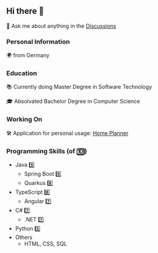 ## Hi there 👋

💬 Ask me about anything in the [Discussions](https://github.com/felixsteinke/felixsteinke/discussions)

### Personal Information

🌍 from Germany

### Education

📚 Currently doing Master Degree in Software Technology

🎓 Absolvated Bachelor Degree in Computer Science

### Working On

🛠️ Application for personal usage: [Home Planner](https://github.com/home-planner-group)

### Programming Skills (of 🔟) 

* Java 9️⃣
  * Spring Boot 9️⃣
  * Quarkus 8️⃣
* TypeScript 8️⃣
  * Angular 7️⃣
* C# 7️⃣
  * .NET 7️⃣
* Python 5️⃣
* Others
  * HTML, CSS, SQL


<!--
**felixsteinke/felixsteinke** is a ✨ _special_ ✨ repository because its `README.md` (this file) appears on your GitHub profile.

Here are some ideas to get you started:

- 🔭 I’m currently working on ...
- 🌱 I’m currently learning ...
- 👯 I’m looking to collaborate on ...
- 🤔 I’m looking for help with ...
- 💬 Ask me about ...
- 📫 How to reach me: ...
- 😄 Pronouns: ...
- ⚡ Fun fact: ...
-->
